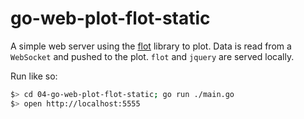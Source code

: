 # go-web-plot-flot-static

A simple web server using the [flot](http://www.flotcharts.org/) library to plot.
Data is read from a `WebSocket` and pushed to the plot.
`flot` and `jquery` are served locally.

Run like so:

```sh
$> cd 04-go-web-plot-flot-static; go run ./main.go
$> open http://localhost:5555
```
